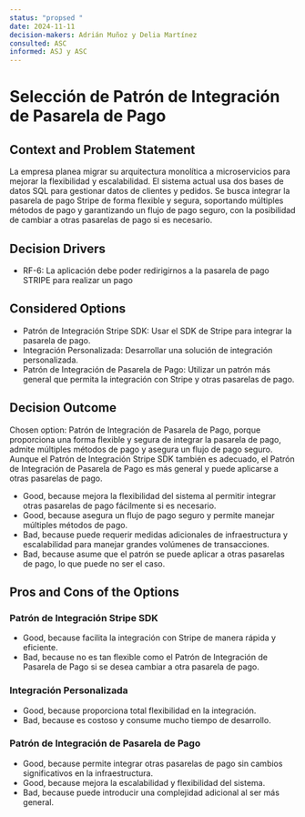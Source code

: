 ```yaml
---
status: "propsed "
date: 2024-11-11
decision-makers: Adrián Muñoz y Delia Martínez
consulted: ASC
informed: ASJ y ASC
---
```


# Selección de Patrón de Integración de Pasarela de Pago

## Context and Problem Statement

La empresa planea migrar su arquitectura monolítica a microservicios para mejorar la flexibilidad y escalabilidad. El sistema actual usa dos bases de datos SQL para gestionar datos de clientes y pedidos. Se busca integrar la pasarela de pago Stripe de forma flexible y segura, soportando múltiples métodos de pago y garantizando un flujo de pago seguro, con la posibilidad de cambiar a otras pasarelas de pago si es necesario.

## Decision Drivers

* RF-6: La aplicación debe poder redirigirnos a la pasarela de pago STRIPE para realizar un pago

## Considered Options

* Patrón de Integración Stripe SDK: Usar el SDK de Stripe para integrar la pasarela de pago.
* Integración Personalizada: Desarrollar una solución de integración personalizada.
* Patrón de Integración de Pasarela de Pago: Utilizar un patrón más general que permita la integración con Stripe y otras pasarelas de pago.

## Decision Outcome

Chosen option: Patrón de Integración de Pasarela de Pago, porque proporciona una forma flexible y segura de integrar la pasarela de pago, admite múltiples métodos de pago y asegura un flujo de pago seguro. Aunque el Patrón de Integración Stripe SDK también es adecuado, el Patrón de Integración de Pasarela de Pago es más general y puede aplicarse a otras pasarelas de pago.


* Good, because mejora la flexibilidad del sistema al permitir integrar otras pasarelas de pago fácilmente si es necesario.
* Good, because asegura un flujo de pago seguro y permite manejar múltiples métodos de pago.
* Bad, because puede requerir medidas adicionales de infraestructura y escalabilidad para manejar grandes volúmenes de transacciones.
* Bad, because asume que el patrón se puede aplicar a otras pasarelas de pago, lo que puede no ser el caso.

## Pros and Cons of the Options

### Patrón de Integración Stripe SDK

* Good, because facilita la integración con Stripe de manera rápida y eficiente.
* Bad, because no es tan flexible como el Patrón de Integración de Pasarela de Pago si se desea cambiar a otra pasarela de pago.

### Integración Personalizada

* Good, because proporciona total flexibilidad en la integración.
* Bad, because es costoso y consume mucho tiempo de desarrollo.

### Patrón de Integración de Pasarela de Pago

* Good, because permite integrar otras pasarelas de pago sin cambios significativos en la infraestructura.
* Good, because mejora la escalabilidad y flexibilidad del sistema.
* Bad, because puede introducir una complejidad adicional al ser más general.